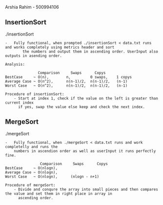 Arshia Rahim - 500994106

InsertionSort
------------------------------------------------------------
./insertionSort 

	-	Fully functional, when prompted ./insertionSort < data.txt runs and works completely using metrics header and sort 
	        the numbers and output them in ascending order. UserInput also outputs in asending order.

	Analysis:

				   Comparison     Swaps      Copys
	BestCase     ~ O(n),    	n,         0 swaps,    1 copys
	Average Case ~ O(n^2),      n(n-1)/2,  n(n-1)/2,   (n-1)
	Worst Case   ~ O(n^2),      n(n-1)/2,  n(n-1)/2,   (n-1)

	Procedure of insertionSort:
		- Start at index 1, check if the value on the left is greater than current index
		  if yes, swap the value else keep and check the next index.


MergeSort
------------------------------------------------------------
./mergeSort

	-	Fully functional, when ./mergeSort < data.txt runs and work completelly and runs the 
	    numbers in ascendion order as well as userInput it runs perfectly fine.

					Comparison     Swaps      Copys
	BestCase     ~ O(nlogn),
	Average Case ~ O(nlogn),
	Worst Case   ~ O(nlogn),      (nlogn - n+1)

	Procedure of mergeSort:
		- Divide and conqure the array into small pieces and then compares the value and set them in right place in array in
		  ascending order. 
